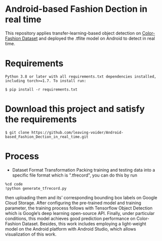 # Android-based Fashion Dection in real time
This repository applies transfer-learning-based object detection on [Color-Fashion Dataset](https://sites.google.com/site/fashionparsing/dataset) and deployed the .tflite model on Android to detect in real time.

# Requirements
```
Python 3.8 or later with all requirements.txt dependencies installed, including torch>=1.7. To install run:

$ pip install -r requirements.txt
```

# Download this project and satisfy the requirements
```
$ git clone https://github.com/leaving-voider/Android-based_Fashion_Dection_in_real_time.git
```

# Process
- Dataset Format Transformation
Packing training and testing data into a specific file format which is ".tfrecord", you can do this by run 
```
%cd code
!python generate_tfrecord.py
```

then uploading them and its’ corresponding bounding box labels on Google Cloud Storage. After configuring the pre-trained model and training parameter, the training process follows with Tensorflow Object Detection which is Google’s deep learning open-source API. Finally, under particular conditions, this model achieves good prediction performance on Color-Fashion Dataset. Besides, this work includes employing a light-weight model on the Android platform with Android Studio, which allows visualization of this work.
